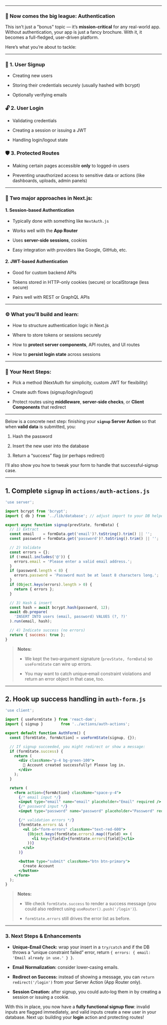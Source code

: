 
---

### 🚨 Now comes the **big league**: **Authentication**

This isn’t just a "bonus" topic — it’s **mission-critical** for any real-world app. Without authentication, your app is just a fancy brochure. With it, it becomes a full-fledged, user-driven platform.

Here’s what you’re about to tackle:

---

### 🔐 1. **User Signup**

- Creating new users
    
- Storing their credentials securely (usually hashed with bcrypt)
    
- Optionally verifying emails
    

### 🔓 2. **User Login**

- Validating credentials
    
- Creating a session or issuing a JWT
    
- Handling login/logout state
    

### 🛡️ 3. **Protected Routes**

- Making certain pages accessible **only** to logged-in users
    
- Preventing unauthorized access to sensitive data or actions (like dashboards, uploads, admin panels)
    

---

### 🧠 Two major approaches in Next.js:

#### 1. **Session-based Authentication**

- Typically done with something like `NextAuth.js`
    
- Works well with the **App Router**
    
- Uses **server-side sessions**, cookies
    
- Easy integration with providers like Google, GitHub, etc.
    

#### 2. **JWT-based Authentication**

- Good for custom backend APIs
    
- Tokens stored in HTTP-only cookies (secure) or localStorage (less secure)
    
- Pairs well with REST or GraphQL APIs
    

---

### ⚙️ What you’ll build and learn:

- How to structure authentication logic in Next.js
    
- Where to store tokens or sessions securely
    
- How to **protect server components**, API routes, and UI routes
    
- How to **persist login state** across sessions
    

---

### 🧩 Your Next Steps:

- Pick a method (NextAuth for simplicity, custom JWT for flexibility)
    
- Create auth flows (signup/login/logout)
    
- Protect routes using **middleware**, **server-side checks**, or **Client Components** that redirect
    

---

Below is a concrete next step: finishing your **`signup` Server Action** so that when **valid data** is submitted, you:

1. Hash the password
    
2. Insert the new user into the database
    
3. Return a “success” flag (or perhaps redirect)
    

I’ll also show you how to tweak your form to handle that successful‑signup case.

---

## 1. Complete `signup` in **`actions/auth-actions.js`**

```js
'use server';

import bcrypt from 'bcrypt';
import { db } from '../lib/database'; // adjust import to your DB helper

export async function signup(prevState, formData) {
  // 1) Extract
  const email    = formData.get('email')?.toString().trim() || '';
  const password = formData.get('password')?.toString().trim() || '';

  // 2) Validate
  const errors = {};
  if (!email.includes('@')) {
    errors.email = 'Please enter a valid email address.';
  }
  if (password.length < 8) {
    errors.password = 'Password must be at least 8 characters long.';
  }
  if (Object.keys(errors).length > 0) {
    return { errors };
  }

  // 3) Hash & insert
  const hash = await bcrypt.hash(password, 12);
  await db.prepare(
    'INSERT INTO users (email, password) VALUES (?, ?)'
  ).run(email, hash);

  // 4) Indicate success (no errors)
  return { success: true };
}
```

> **Notes:**
> 
> - We kept the two‑argument signature (`prevState, formData`) so `useFormState` can wire up errors.
>     
> - You may want to catch unique‑email constraint violations and return an error object in that case, too.
>     

---

## 2. Hook up success handling in **`auth-form.js`**

```jsx
'use client';

import { useFormState } from 'react-dom';
import { signup }        from '../actions/auth-actions';

export default function AuthForm() {
  const [formState, formAction] = useFormState(signup, {});

  // If signup succeeded, you might redirect or show a message:
  if (formState.success) {
    return (
      <div className="p-4 bg-green-100">
        🎉 Account created successfully! Please log in.
      </div>
    );
  }

  return (
    <form action={formAction} className="space-y-4">
      {/* email input */}
      <input type="email" name="email" placeholder="Email" required />
      {/* password input */}
      <input type="password" name="password" placeholder="Password" required />

      {/* validation errors */}
      {formState.errors && (
        <ul id="form-errors" className="text-red-600">
          {Object.keys(formState.errors).map((field) => (
            <li key={field}>{formState.errors[field]}</li>
          ))}
        </ul>
      )}

      <button type="submit" className="btn btn-primary">
        Create Account
      </button>
    </form>
  );
}
```

> **Notes:**
> 
> - We check `formState.success` to render a success message (you could also redirect using `useRouter().push('/login')`).
>     
> - `formState.errors` still drives the error list as before.
>     

---

### 3. Next Steps & Enhancements

- **Unique‑Email Check:** wrap your insert in a `try/catch` and if the DB throws a “unique constraint failed” error, return `{ errors: { email: 'Email already in use.' } }`.
    
- **Email Normalization:** consider lower‑casing emails.
    
- **Redirect on Success:** instead of showing a message, you can `return redirect('/login')` from your Server Action (App Router only).
    
- **Session Creation:** after signup, you could auto‑log them in by creating a session or issuing a cookie.
    

With this in place, you now have a **fully functional signup flow**: invalid inputs are flagged immediately, and valid inputs create a new user in your database. Next up: building your **login** action and protecting routes!
